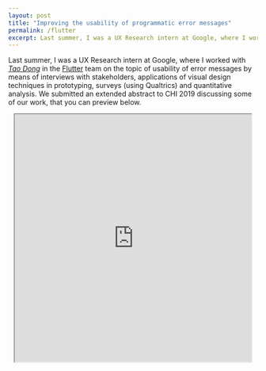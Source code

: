 ```yaml
---
layout: post
title: "Improving the usability of programmatic error messages"
permalink: /flutter
excerpt: Last summer, I was a UX Research intern at Google, where I worked on the topic of usability of error messages in Flutter by means of interviews with stakeholders, applications of visual design techniques in prototyping, surveys (using Qualtrics) and quantitative analysis. We submitted a poster to CHI 2019 discussing some of our work...
---
```


Last summer, I was a UX Research intern at Google, where I worked with *[Tao Dong](https://www.taodong.net)* in the [Flutter](https://flutter.io) team on the topic of usability of error messages by means of interviews with stakeholders, applications of visual design techniques in prototyping, surveys (using Qualtrics) and quantitative analysis. We submitted an extended abstract to CHI 2019 discussing some of our work, that you can preview below.

<!-- [not really hidden link](/files/error-messages-chi2019-khandwala.pdf). -->

<center>
  <iframe src="https://drive.google.com/file/d/1EHLJvly3eGOFB_sor7U_ozTXFOzeIJMj/preview" width="95%" height="500"></iframe>
</center>
